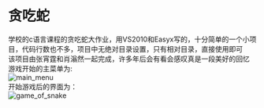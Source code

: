 # 贪吃蛇
学校的c语言课程的贪吃蛇大作业，用VS2010和Easyx写的，十分简单的一个小项目，代码行数也不多，项目中无绝对目录设置，只有相对目录，直接使用即可  
该项目由张宵霆和肖滃然一起完成，许多年后会有看会感叹真是一段美好的回忆  
游戏开始的主菜单为:  
![main_menu](https://github.com/GreyPreacher/The-Game-of-Snake/tree/main/image/main_menu.png)    
开始游戏后的界面为：  
![game_of_snake](https://github.com/GreyPreacher/The-Game-of-Snake/tree/main/image/game.png)
